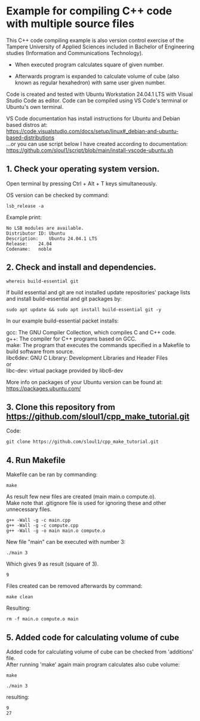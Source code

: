 # Example for compiling C++ code with multiple source files

This C++ code compiling example is also version control exercise of the Tampere University 
of Applied Sciences included in Bachelor of Engineering studies (Information and Communications Technology).  

- When executed program calculates square of given number.  

- Afterwards program is expanded to calculate volume of cube (also known as regular hexahedron) with same user given number.  

Code is created and tested with Ubuntu Workstation 24.04.1 LTS with 
Visual Studio Code as editor. Code can be compiled using VS Code's terminal or Ubuntu's own terminal.

VS Code documentation has install instructions for Ubuntu and Debian based distros at:  
https://code.visualstudio.com/docs/setup/linux#_debian-and-ubuntu-based-distributions  
...or you can use script below I have created according to documentation:  
https://github.com/sloul1/script/blob/main/install-vscode-ubuntu.sh

## 1. Check your operating system version.
  
Open terminal by pressing Ctrl + Alt + T keys simultaneously.  

OS version can be checked by command:
```shell
lsb_release -a
```
Example print:
```shell
No LSB modules are available.
Distributor ID:	Ubuntu
Description:	Ubuntu 24.04.1 LTS
Release:	24.04
Codename:	noble
```
## 2. Check and install and dependencies.
```shell
whereis build-essential git
```
If build essential and git are not installed update repositories' package lists and install build-essential and git packages by:
```shell
sudo apt update && sudo apt install build-essential git -y
```
In our example build-essential packet installs:  

gcc: The GNU Compiler Collection, which compiles C and C++ code.  
g++: The compiler for C++ programs based on GCC.  
make: The program that executes the commands specified in a Makefile to build software from source.  
libc6dev: GNU C Library: Development Libraries and Header Files  
or  
libc-dev: virtual package provided by libc6-dev  

More info on packages of your Ubuntu version can be found at: https://packages.ubuntu.com/  
## 3. Clone this repository from https://github.com/sloul1/cpp_make_tutorial.git
Code:
```shell
git clone https://github.com/sloul1/cpp_make_tutorial.git
```
## 4. Run Makefile
Makefile can be ran by commanding:
```shell
make
```
As result few new files are created (main main.o compute.o).  
Make note that .gitignore file is used for ignoring these and other unnecessary files.  
```shell
g++ -Wall -g -c main.cpp
g++ -Wall -g -c compute.cpp
g++ -Wall -g -o main main.o compute.o
```
New file "main" can be executed with number 3:
```shell
./main 3
```
Which gives 9 as result (square of 3). 
```shell
9
```
Files created can be removed afterwards by command:  
```shell
make clean
```
Resulting:
```shell
rm -f main.o compute.o main
```
## 5. Added code for calculating volume of cube
Added code for calculating volume of cube can be checked from 'additions' file.  
After running 'make' again main program calculates also cube volume:
```shell
make
```
```shell
./main 3
```
resulting:
```shell
9
27
```
